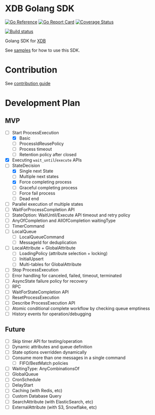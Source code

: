 # XDB Golang SDK
[![Go Reference](https://pkg.go.dev/badge/github.com/xdblab/xdb-golang-sdk.svg)](https://pkg.go.dev/github.com/xdblab/xdb-golang-sdk)
[![Go Report Card](https://goreportcard.com/badge/github.com/xdblab/xdb-golang-sdk)](https://goreportcard.com/report/github.com/xdblab/xdb-golang-sdk)
[![Coverage Status](https://codecov.io/github/xdblab/xdb-golang-sdk/coverage.svg?branch=release)](https://app.codecov.io/gh/xdblab/xdb-golang-sdk/branch/main)

[![Build status](https://github.com/xdblab/xdb-golang-sdk/actions/workflows/ci-integ-test.yml/badge.svg?branch=release)](https://github.com/xdblab/xdb-golang-sdk/actions/workflows/ci-integ-test.yml)


Golang SDK for [XDB](https://github.com/xdblab/xdb)

See [samples](https://github.com/xdblab/xdb-golang-samples) for how to use this SDK.
# Contribution
See [contribution guide](CONTRIBUTION.md)

# Development Plan

## MVP
- [ ] Start ProcessExecution
  - [x] Basic
  - [ ] ProcessIdReusePolicy
  - [ ] Process timeout
  - [ ] Retention policy after closed
- [x] Executing `wait_until`/`execute` APIs 
- [ ] StateDecision
  - [x] Single next State
  - [ ] Multiple next states
  - [x] Force completing process
  - [ ] Graceful completing process
  - [ ] Force fail process
  - [ ] Dead end
- [ ] Parallel execution of multiple states
- [ ] WaitForProcessCompletion API
- [ ] StateOption: WaitUntil/Execute API timeout and retry policy
- [ ] AnyOfCompletion and AllOfCompletion waitingType
- [ ] TimerCommand
- [ ] LocalQueue
  - [ ] LocalQueueCommand
  - [ ] MessageId for deduplication
- [ ] LocalAttribute + GlobalAttribute
  - [ ] LoadingPolicy (attribute selection + locking)
  - [ ] InitialUpsert
  - [ ] Multi-tables for GlobalAttribute
- [ ] Stop ProcessExecution
- [ ] Error handling for canceled, failed, timeout, terminated
- [ ] AsyncState failure policy for recovery 
- [ ] RPC
- [ ] WaitForStateCompletion API
- [ ] ResetProcessExecution
- [ ] Describe ProcessExecution API
- [ ] Atomic conditional complete workflow by checking queue emptiness
- [ ] History events for operation/debugging

## Future

- [ ] Skip timer API for testing/operation
- [ ] Dynamic attributes and queue definition
- [ ] State options overridden dynamically
- [ ] Consume more than one messages in a single command
  - [ ] FIFO/BestMatch policies
- [ ] WaitingType: AnyCombinationsOf
- [ ] GlobalQueue
- [ ] CronSchedule
- [ ] DelayStart
- [ ] Caching (with Redis, etc)
- [ ] Custom Database Query
- [ ] SearchAttribute (with ElasticSearch, etc)
- [ ] ExternalAttribute (with S3, Snowflake, etc)